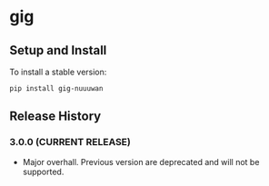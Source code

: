 # gig

## Setup and Install

To install a stable version:

```
pip install gig-nuuuwan
```

## Release History

### 3.0.0 (CURRENT RELEASE)
* Major overhall. Previous version are deprecated and will not be supported. 
